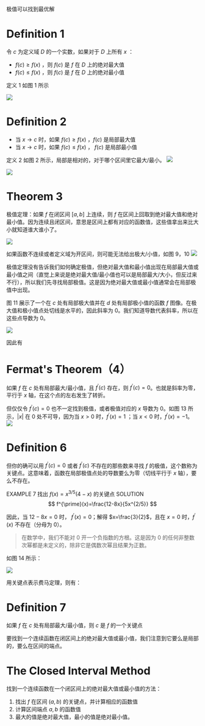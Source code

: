 极值可以找到最优解

# Definition 1
令 $c$ 为定义域 $D$ 的一个实数，如果对于 $D$ 上所有 $x$ ：
- $f(c)\ge f(x)$ ，则 $f(c)$ 是 $f$ 在 $D$ 上的绝对最大值
-  $f(c)\le f(x)$ ，则 $f(c)$ 是 $f$ 在 $D$ 上的绝对最小值

定义 1 如图 1 所示

![](images/Pasted%20image%2020241017091030.png)


# Definition 2
- 当 $x\to c$ 时，如果 $f(c)\ge f(x)$ ，$f(c)$ 是局部最大值
- 当 $x\to c$ 时，如果 $f(c)\le f(x)$ ， $f(c)$ 是局部最小值

定义 2 如图 2 所示，局部是相对的，对于哪个区间里它最大/最小。
![](images/Pasted%20image%2020241017091148.png)

![](images/Pasted%20image%2020241017091519.png)

# Theorem 3
极值定理：如果 $f$ 在闭区间 $[a,b]$ 上连续，则 $f$ 在区间上回取到绝对最大值和绝对最小值。因为连续且闭区间，意思是区间上都有对应的函数值，这些值拿出来比大小就知道谁大谁小了。

![](images/Pasted%20image%2020241017092645.png)

如果函数不连续或者定义域为开区间，则可能无法给出极大/小值，如图 9，10
![](images/Pasted%20image%2020241017091941.png)

极值定理没有告诉我们如何确定极值，但绝对最大值和最小值出现在局部最大值或最小值之间（直觉上来说是绝对最大值/最小值也可以是局部最大/大小，但反过来不行），所以我们先寻找局部极值。这是因为绝对最大值或最小值通常会在局部极值中出现。

图 11 展示了一个在 $c$ 处有局部极大值并在 $d$ 处有局部极小值的函数 $f$ 图像。在极大值和极小值点处切线是水平的，因此斜率为 0。我们知道导数代表斜率，所以在这些点导数为 0。

![](images/Pasted%20image%2020241017093009.png)

因此有
# Fermat's Theorem（4）
如果 $f$ 在 $c$ 处有局部最大/最小值，且 $f^{\prime}(c)$ 存在，则 $f^{\prime}(c)=0$。也就是斜率为零，平行于 $x$ 轴，在这个点的左右发生了转折。

但仅仅令 $f^{\prime}(c)=0$ 也不一定找到极值，或者极值对应的 $x$ 导数为 0。如图 13 所示，$|x|$ 在 0 处不可导，因为当 $x>0$ 时，$f^{\prime}(x)=1$ ；当 $x<0$ 时，$f^{\prime}(x)=-1$。
![](images/Pasted%20image%2020241017093708.png)


# Definition 6
但你的确可以用 $f^{\prime}(c)=0$ 或者 $f^{\prime}(c)$ 不存在的那些数来寻找 $f$ 的极值，这个数称为关键点。这意味着，函数在局部极值点处的导数要么为零（切线平行于 $x$ 轴），要么不存在。

EXAMPLE 7 找出 $f(x)=x^{3/5}(4-x)$ 的关键点
SOLUTION
$$
f^{\prime}(x)=\frac{12-8x}{5x^{2/5}}
$$

因此，当 $12-8x=0$ 时， $f^{\prime}(x)=0$；解得 $x=\frac{3}{2}$，且在 $x=0$ 时，$f^{\prime}(x)$ 不存在（分母为 0）。
> 在数学中，我们不能对 0 开一个负指数的方根。这是因为 0 的任何非整数次幂都是未定义的，除非它是偶数次幂且结果为正数。 


如图 14 所示：

![](images/Pasted%20image%2020241017115231.png)

用关键点表示费马定理，则有：
# Definition 7
如果 $f$ 在 $c$ 处有局部最大/最小值，则 $c$ 是 $f$ 的一个关键点



要找到一个连续函数在闭区间上的绝对最大值或最小值，我们注意到它要么是局部的，要么在区间的端点。

# The Closed Interval Method
找到一个连续函数在一个闭区间上的绝对最大值或最小值的方法：
1. 找出 $f$ 在区间 $(a,b)$ 的关键点，并计算相应的函数值
2. 计算区间端点 $a,b$ 的函数值
3. 最大的值是绝对最大值，最小的值是绝对最小值。




